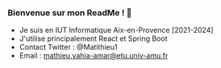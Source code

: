 ### Bienvenue sur mon ReadMe ! 👋

- Je suis en IUT Informatique Aix-en-Provence [2021-2024]
- J'utilise principalement React et Spring Boot
- Contact Twitter : @Matithieu1
- Email : mathieu.yahia-amar@etu.univ-amu.fr
